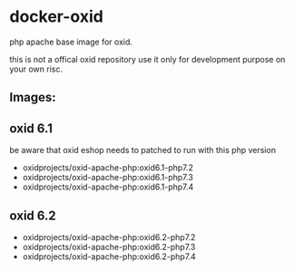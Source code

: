 # docker-oxid
php apache base image for oxid.

this is not a offical oxid repository use it only for development purpose on your own risc.

## Images:

## oxid 6.1

be aware that oxid eshop needs to patched to run with this php version

- oxidprojects/oxid-apache-php:oxid6.1-php7.2
- oxidprojects/oxid-apache-php:oxid6.1-php7.3
- oxidprojects/oxid-apache-php:oxid6.1-php7.4


## oxid 6.2

- oxidprojects/oxid-apache-php:oxid6.2-php7.2
- oxidprojects/oxid-apache-php:oxid6.2-php7.3
- oxidprojects/oxid-apache-php:oxid6.2-php7.4

